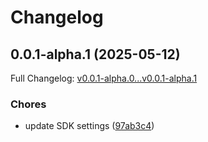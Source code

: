 # Changelog

## 0.0.1-alpha.1 (2025-05-12)

Full Changelog: [v0.0.1-alpha.0...v0.0.1-alpha.1](https://github.com/PepperPlatypus/iris-connector/compare/v0.0.1-alpha.0...v0.0.1-alpha.1)

### Chores

* update SDK settings ([97ab3c4](https://github.com/PepperPlatypus/iris-connector/commit/97ab3c47ac684f3d9b326aee2403620a3d9f05b1))
